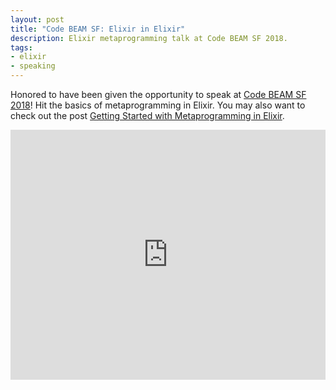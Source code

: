 ```yaml
---
layout: post
title: "Code BEAM SF: Elixir in Elixir"
description: Elixir metaprogramming talk at Code BEAM SF 2018.
tags:
- elixir
- speaking
---
```


Honored to have been given the opportunity to speak at [Code BEAM SF 2018][cb]!
Hit the basics of metaprogramming in Elixir.
You may also want to check out the post [Getting Started with Metaprogramming in Elixir][post].

<iframe width="100%" height="400" src="https://www.youtube.com/embed/S_WtnSrfR5s" frameborder="0" allowfullscreen></iframe>

[cb]: https://www.codesync.global/conferences/code-beam-sf-2018/
[post]: http://iamvery.com/2016/05/19/getting-started-with-elixir-metaprogramming.html
